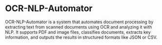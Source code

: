 # OCR-NLP-Automator
OCR-NLP-Automator is a system that automates document processing by extracting text from scanned documents using OCR and analyzing it with NLP. It supports PDF and image files, classifies documents, extracts key information, and outputs the results in structured formats like JSON or CSV.
